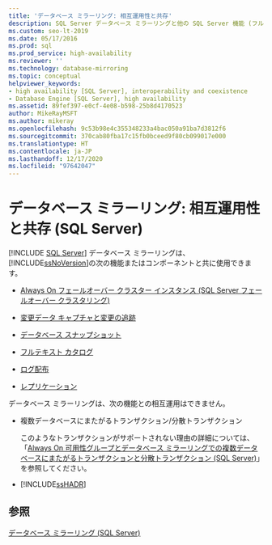 ```yaml
---
title: 'データベース ミラーリング: 相互運用性と共存'
description: SQL Server データベース ミラーリングと他の SQL Server 機能 (フルテキスト カタログやデータベース スナップショットなど) との相互運用性および共存について説明します。
ms.custom: seo-lt-2019
ms.date: 05/17/2016
ms.prod: sql
ms.prod_service: high-availability
ms.reviewer: ''
ms.technology: database-mirroring
ms.topic: conceptual
helpviewer_keywords:
- high availability [SQL Server], interoperability and coexistence
- Database Engine [SQL Server], high availability
ms.assetid: 89fef397-e0cf-4e08-b598-25b8d4170523
author: MikeRayMSFT
ms.author: mikeray
ms.openlocfilehash: 9c53b98e4c355348233a4bac050a91ba7d3812f6
ms.sourcegitcommit: 370cab80fba17c15fb0bceed9f80cb099017e000
ms.translationtype: HT
ms.contentlocale: ja-JP
ms.lasthandoff: 12/17/2020
ms.locfileid: "97642047"
---
```

# <a name="database-mirroring-interoperability-and-coexistence-sql-server"></a>データベース ミラーリング: 相互運用性と共存 (SQL Server)
 [!INCLUDE [SQL Server](../../includes/applies-to-version/sqlserver.md)]
  データベース ミラーリングは、 [!INCLUDE[ssNoVersion](../../includes/ssnoversion-md.md)]の次の機能またはコンポーネントと共に使用できます。  
  
-   [Always On フェールオーバー クラスター インスタンス (SQL Server フェールオーバー クラスタリング)](../../database-engine/database-mirroring/database-mirroring-and-sql-server-failover-cluster-instances.md)  
  
-   [変更データ キャプチャと変更の追跡](../../relational-databases/track-changes/change-data-capture-and-other-sql-server-features.md)  
  
-   [データベース スナップショット](../../database-engine/database-mirroring/database-mirroring-and-database-snapshots-sql-server.md)  
  
-   [フルテキスト カタログ](../../database-engine/database-mirroring/database-mirroring-and-full-text-catalogs-sql-server.md)  
  
-   [ログ配布](../../database-engine/database-mirroring/database-mirroring-and-log-shipping-sql-server.md)  
  
-   [レプリケーション](../../database-engine/database-mirroring/database-mirroring-and-replication-sql-server.md)  
  
 データベース ミラーリングは、次の機能との相互運用はできません。  
  
-   複数データベースにまたがるトランザクション/分散トランザクション  
  
     このようなトランザクションがサポートされない理由の詳細については、「[Always On 可用性グループとデータベース ミラーリングでの複数データベースにまたがるトランザクションと分散トランザクション &#40;SQL Server&#41;](../../database-engine/availability-groups/windows/transactions-always-on-availability-and-database-mirroring.md)」を参照してください。  
  
-   [!INCLUDE[ssHADR](../../includes/sshadr-md.md)]  
  
## <a name="see-also"></a>参照  
 [データベース ミラーリング &#40;SQL Server&#41;](../../database-engine/database-mirroring/database-mirroring-sql-server.md)  
  
  
